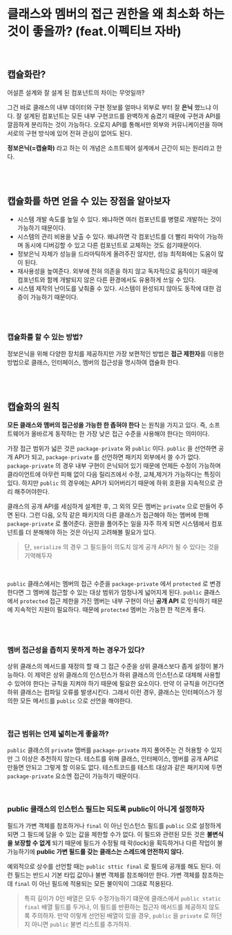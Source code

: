 # 클래스와 멤버의 접근 권한을 왜 최소화 하는 것이 좋을까? (feat.이펙티브 자바)

<br>

## 캡슐화란?

어설픈 설계와 잘 설계 된 컴포넌트의 차이는 무엇일까?

그건 바로 클래스의 내부 데이터와 구현 정보를 얼마나 외부로 부터 잘 **은닉** 했느냐 이다.
잘 설계된 컴포넌트는 모든 내부 구현코드를 완벽하게 숨겼기 때문에 구현과 API를 깔끔하게 분리하는 것이 가능하다. 
오로지 API를 통해서만 외부와 커뮤니케이션을 하며 서로의 구현 방식에 있어 전혀 관심이 없어도 된다.

**정보은닉(=캡슐화)** 라고 하는 이 개념은 소프트웨어 설계에서 근간이 되는 원리라고 한다.

<br>
<br>

## 캡슐화를 하면 얻을 수 있는 장점을 알아보자

- 시스템 개발 속도를 높일 수 있다. 왜냐하면 여러 컴포넌트를 병렬로 개발하는 것이 가능하기 때문이다.
- 시스템의 관리 비용을 낮출 수 있다. 왜냐하면 각 컴포넌트를 더 빨리 파악이 가능하며 동시에 디버깅할 수 있고 다른 컴포넌트로 교체하는 것도 쉽기때문이다.
- 정보은닉 자체가 성능을 드라마틱하게 올려주진 않지만, 성능 최적화에는 도움이 많이 된다.
- 재사용성을 높여준다. 외부에 전혀 의존을 하지 않고 독자적으로 움직이기 때문에 컴포넌트와 함께 개발되지 않은 다른 환경에서도 유용하게 쓰일 수 있다.
- 시스템 제작의 난이도를 낮춰줄 수 있다. 시스템이 완성되지 않아도 동작에 대한 검증이 가능하기 때문이다.

<br>
<br>

### 캡슐화를 할 수 있는 방법?

정보은닉을 위해 다양한 장치를 제공하지만 가장 보편적인 방법은 **접근 제한자**를 이용한 방법으로 클래스, 인터페이스, 멤버의 접근성을 명시하여 
캡슐화 한다.

<br>
<br>

## 캡슐화의 원칙

**모든 클래스와 멤버의 접근성을 가능한 한 좁혀야 한다** 는 원칙을 가지고 있다. 즉, 소프트웨어가 올바르게 동작하는 한 가장 낮은 접근 수준을
사용해야 한다는 의미이다.

가장 접근 범위가 넓은 것은 `package-private` 와 `public` 이다. `public` 을 선언하면 공개 API가 되고, `package-private` 를 선언하면 패키지 외부에서 
쓸 수가 없다. `package-private` 의 경우 내부 구현이 은닉되어 있기 때문에 언제든 수정이 가능하며 클라이언트에 아무런 피해 없이 다음 릴리즈에서 수정, 교체,제거가
가능하다는 특징이 있다. 하지만 `public` 의 경우에는 API가 되어버리기 때문에 하위 호환을 지속적으로 관리 해주어야한다.

클래스의 공개 API를 세심하게 설계한 후, 그 외의 모든 멤버는 `private` 으로 만들어 주면 된다. 그런 다음, 오직 같은 패키지의 다른 클래스가 접근해야 하는 멤버에 한해
`package-private` 로 풀어준다. 권한을 풀어주는 일을 자주 하게 되면 시스템에서 컴포넌트를 더 분해해야 하는 것은 아닌지 고려해볼 필요가 있다. 

> 단, `serialize` 의 경우 그 필드들이 의도치 않게 공개 API가 될 수 있다는 것을 기억해두자

<br>

`public` 클래스에서는 멤버의 접근 수준을 `package-private` 에서 `protected` 로 변경한다면 그 멤버에 접근할 수 있는 대상 범위가 엄청나게 넓어지게 된다.
`public` 클래스에서 `protected` 접근 제한을 가진 멤버는 내부 구현이 아닌 **공개 API** 로 인식하기 때문에 지속적인 지원이 필요하다. 때문에 `protected` 멤버는
가능한 한 적은게 좋다.

<br>
<br>

### 멤버 접근성을 좁히지 못하게 하는 경우가 있다?

상위 클래스의 메서드를 재정의 할 때 그 접근 수준을 상위 클래스보다 좁게 설정이 불가능하다. 이 제약은 상위 클래스의 인스턴스가 하위 클래스의 인스턴스로 대체해 
사용할 수 있어야 한다는 규칙을 지켜야 하기 때문에 필요한 요소이다. 만약 이 규칙을 어긴다면 하위 클래스는 컴파일 오류를 발생시킨다. 
그래서 이런 경우, 클래스는 인터페이스가 정의한 모든 메서드를 `public` 으로 선언을 해야한다.

<br>

### 접근 범위는 언제 넓히는게 좋을까?

`public` 클래스의 `private` 멤버를 `package-private` 까지 풀어주는 건 허용할 수 있지만 그 이상은 추천하지 않는다. 테스트를 위해 클래스, 인터페이스, 멤버를
공개 API로 만들면 안되고 그렇게 할 이유도 없다. 테스트코드를 테스트 대상과 같은 패키지에 두면 `package-private` 요소엔 접근이 가능하기 때문이다.

<br>

### public 클래스의 인스턴스 필드는 되도록 public이 아니게 설정하자

필드가 가변 객체를 참조하거나 `final` 이 아닌 인스턴스 필드를 `public` 으로 설정하게 되면 그 필드에 담을 수 있는 값을 제한할 수가 없다. 이 필드와 관련된
모든 것은 **불변식을 보장할 수 없게** 되기 때문에 필드가 수정될 때 락(lock)을 획득하거나 다른 작업이 불가능하기에 **public 가변 필드를 갖는 클래스는 
스레드에 안전하지 않다.** 

예외적으로 상수를 선언할 때는 `public sttic final` 로 필드에 공개를 해도 된다. 이런 필드는 반드시 기본 타입 값이나 불변 객체를 참조해야만 한다. 가변 객체를 
참조하는데 `final` 이 아닌 필드에 적용되는 모든 불이익이 그대로 적용된다.

> 특히 길이가 0인 배열은 모두 수정가능하기 떄문에 클래스에서 `public static final` 배열 필드를 두거나, 이 필드를 반환하는 접근자 메서드를 제공하지 않도록 주의하자.
> 만약 이렇게 선언된 배열이 있을 경우, `public` 을 `private` 로 하던지 아니면 `public` 불변 리스트를 추가하자.

<br>
<br>
<br>





